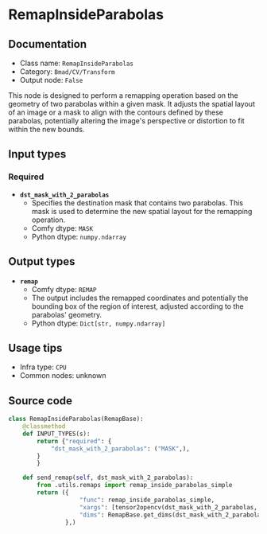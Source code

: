 # RemapInsideParabolas
## Documentation
- Class name: `RemapInsideParabolas`
- Category: `Bmad/CV/Transform`
- Output node: `False`

This node is designed to perform a remapping operation based on the geometry of two parabolas within a given mask. It adjusts the spatial layout of an image or a mask to align with the contours defined by these parabolas, potentially altering the image's perspective or distortion to fit within the new bounds.
## Input types
### Required
- **`dst_mask_with_2_parabolas`**
    - Specifies the destination mask that contains two parabolas. This mask is used to determine the new spatial layout for the remapping operation.
    - Comfy dtype: `MASK`
    - Python dtype: `numpy.ndarray`
## Output types
- **`remap`**
    - Comfy dtype: `REMAP`
    - The output includes the remapped coordinates and potentially the bounding box of the region of interest, adjusted according to the parabolas' geometry.
    - Python dtype: `Dict[str, numpy.ndarray]`
## Usage tips
- Infra type: `CPU`
- Common nodes: unknown


## Source code
```python
class RemapInsideParabolas(RemapBase):
    @classmethod
    def INPUT_TYPES(s):
        return {"required": {
            "dst_mask_with_2_parabolas": ("MASK",),
        }
        }

    def send_remap(self, dst_mask_with_2_parabolas):
        from .utils.remaps import remap_inside_parabolas_simple
        return ({
                    "func": remap_inside_parabolas_simple,
                    "xargs": [tensor2opencv(dst_mask_with_2_parabolas, 1)],
                    "dims": RemapBase.get_dims(dst_mask_with_2_parabolas)
                },)

```

